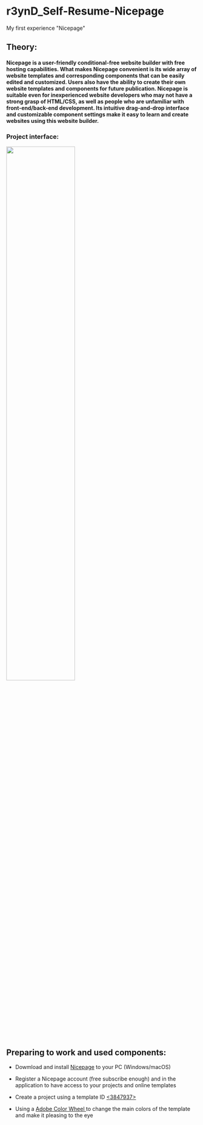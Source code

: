 # r3ynD_Self-Resume-Nicepage
My first experience "Nicepage"

<h2>Theory:</h2>
<h4> Nicepage is a user-friendly conditional-free website builder with free hosting capabilities. What makes Nicepage convenient is its wide array of website templates and corresponding components that can be easily edited and customized. Users also have the ability to create their own website templates and components for future publication.
Nicepage is suitable even for inexperienced website developers who may not have a strong grasp of HTML/CSS, as well as people who are unfamiliar with front-end/back-end development. Its intuitive drag-and-drop interface and customizable component settings make it easy to learn and create websites using this website builder.</h4>

<h3>Project interface:</h3>
<img src="https://resources.nicepage.com/305/91305/nicepage-ui.png" wight=60% height=60%>
<h2>Preparing to work and used components:</h2>

- Dowmload and install <a href="https://nicepage.com/">Nicepage</a> to your PC (Windows/macOS)

- Register a Nicepage account (free subscribe enough) and <Sing in> in the application to have access to your projects and online templates

- Create a project using a template ID <a href="https://nicepage.com/ru/t/3847937/nemnogo-obo-mne-shablon"><3847937></a>
  
- Using a <a href="https://color.adobe.com/ru/create/color-wheel">Adobe Color Wheel </a> to change the main colors of the template and make it pleasing to the eye
